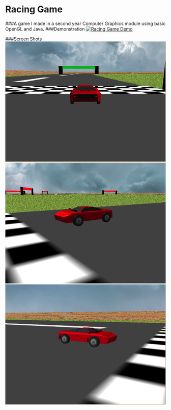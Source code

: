 # Racing Game
###A game I made in a second year Computer Graphics module using basic OpenGL and Java.
###Demonstration
[![Racing Game Demo](http://img.youtube.com/vi/6VeQYvPi9G0/0.jpg)](http://www.youtube.com/watch?v=6VeQYvPi9G0)

###Screen Shots
![Racing Game Image 1](./media/Racing-Game1.png)
![Racing Game Image 1](./media/Racing-Game2.png)
![Racing Game Image 1](./media/Racing-Game3.png)
